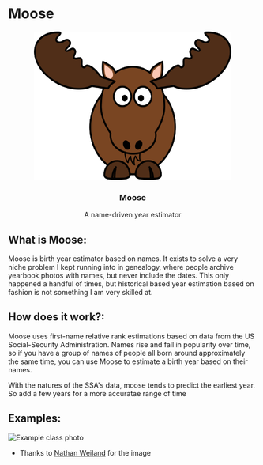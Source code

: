 # **Moose**

<p align="center">
  <a href="https://github.com/reesehatfield/moose">
    <img src="./moose.png" alt="Cartoon moose" width="400" height="300">
  </a>
</p>

<h3 align="center"><strong>Moose</strong></h3>

<p align="center">
    A name-driven year estimator
    <br>
</p>

## What is Moose:
Moose is birth year estimator based on names. It exists to solve a very niche problem
I kept running into in genealogy, where people archive yearbook photos with names, but never 
include the dates. This only happened a handful of times, but historical based year estimation based on
fashion is not something I am very skilled at.

## How does it work?:
Moose uses first-name relative rank estimations based on data from the US Social-Security Administration.
Names rise and fall in popularity over time, so if you have a group of names of people all born around approximately the same time,
you can use Moose to estimate a birth year based on their names.

With the natures of the SSA's data, moose tends to predict the earliest year. So add a few years for a more accuratae range of time

## Examples:
<img src="./examples/ex.png" alt="Example class photo" width="700" height="600">
<br/>


- Thanks to [Nathan Weiland](https://nathanweiland.com) for the image
